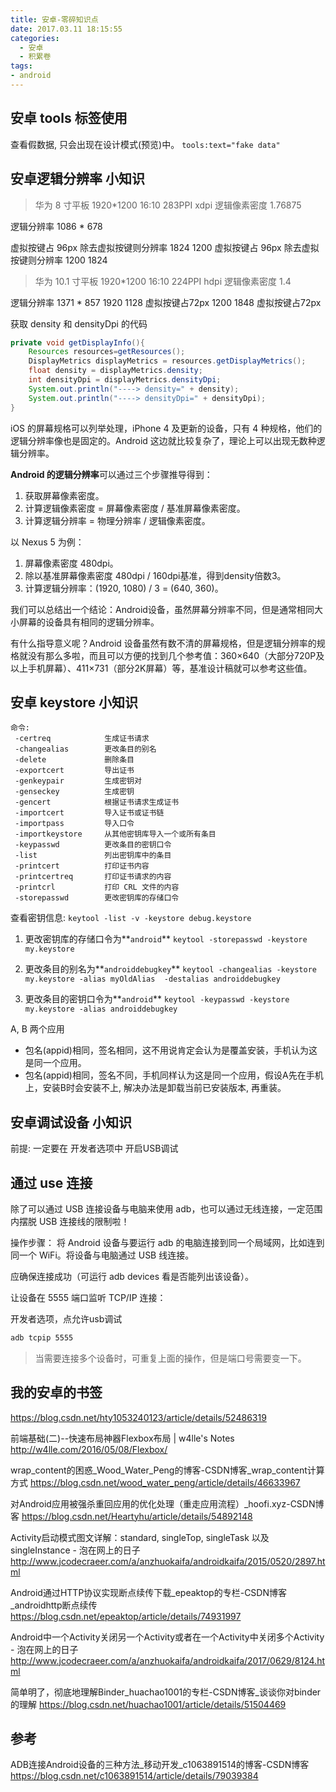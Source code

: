 ```yaml
---
title: 安卓-零碎知识点
date: 2017.03.11 18:15:55
categories:
  - 安卓
  - 积累卷
tags:
- android
---
```


## 安卓 tools 标签使用

查看假数据, 只会出现在设计模式(预览)中。 `tools:text="fake data"`

## 安卓逻辑分辨率 小知识

> 华为 8 寸平板 1920*1200  16:10   283PPI xdpi 逻辑像素密度 1.76875

逻辑分辨率 1086 * 678

虚拟按键占 96px 除去虚拟按键则分辨率 1824 1200
虚拟按键占 96px 除去虚拟按键则分辨率 1200 1824

> 华为 10.1 寸平板 1920*1200  16:10  224PPI hdpi  逻辑像素密度 1.4

逻辑分辨率 1371 * 857
1920 1128    虚拟按键占72px
1200 1848    虚拟按键占72px

获取 density 和 densityDpi 的代码

```java
private void getDisplayInfo(){
    Resources resources=getResources();
    DisplayMetrics displayMetrics = resources.getDisplayMetrics();
    float density = displayMetrics.density;
    int densityDpi = displayMetrics.densityDpi;
    System.out.println("----> density=" + density);
    System.out.println("----> densityDpi=" + densityDpi);
}
```

iOS 的屏幕规格可以列举处理，iPhone 4 及更新的设备，只有 4 种规格，他们的逻辑分辨率像也是固定的。Android 这边就比较复杂了，理论上可以出现无数种逻辑分辨率。

**Android 的逻辑分辨率**可以通过三个步骤推导得到：

1. 获取屏幕像素密度。
2. 计算逻辑像素密度 = 屏幕像素密度 / 基准屏幕像素密度。
3. 计算逻辑分辨率 = 物理分辨率 / 逻辑像素密度。

以 Nexus 5 为例：

1. 屏幕像素密度 480dpi。
2. 除以基准屏幕像素密度 480dpi / 160dpi基准，得到density倍数3。
3. 计算逻辑分辨率：(1920, 1080) / 3 = (640, 360)。

我们可以总结出一个结论：Android设备，虽然屏幕分辨率不同，但是通常相同大小屏幕的设备具有相同的逻辑分辨率。

有什么指导意义呢？Android 设备虽然有数不清的屏幕规格，但是逻辑分辨率的规格就没有那么多啦，而且可以方便的找到几个参考值：360×640（大部分720P及以上手机屏幕）、411×731（部分2K屏幕）等，基准设计稿就可以参考这些值。

## 安卓 keystore 小知识

```text
命令:
 -certreq            生成证书请求
 -changealias        更改条目的别名
 -delete             删除条目
 -exportcert         导出证书
 -genkeypair         生成密钥对
 -genseckey          生成密钥
 -gencert            根据证书请求生成证书
 -importcert         导入证书或证书链
 -importpass         导入口令
 -importkeystore     从其他密钥库导入一个或所有条目
 -keypasswd          更改条目的密钥口令
 -list               列出密钥库中的条目
 -printcert          打印证书内容
 -printcertreq       打印证书请求的内容
 -printcrl           打印 CRL 文件的内容
 -storepasswd        更改密钥库的存储口令
```

查看密钥信息:
`keytool -list -v -keystore debug.keystore`

1. 更改密钥库的存储口令为**`android`**
`keytool -storepasswd -keystore my.keystore`

2. 更改条目的别名为**`androiddebugkey`**
`keytool -changealias -keystore my.keystore -alias myOldAlias  -destalias androiddebugkey`

3. 更改条目的密钥口令为**`android`**
`keytool -keypasswd -keystore my.keystore -alias androiddebugkey`

A, B 两个应用

* 包名(appid)相同，签名相同，这不用说肯定会认为是覆盖安装，手机认为这是同一个应用。
* 包名(appid)相同，签名不同，手机同样认为这是同一个应用，假设A先在手机上，安装B时会安装不上, 解决办法是卸载当前已安装版本, 再重装。

## 安卓调试设备 小知识

前提: 一定要在 开发者选项中 开启USB调试

## 通过 use 连接

除了可以通过 USB 连接设备与电脑来使用 adb，也可以通过无线连接，一定范围内摆脱 USB 连接线的限制啦！

操作步骤：
将 Android 设备与要运行 adb 的电脑连接到同一个局域网，比如连到同一个 WiFi。将设备与电脑通过 USB 线连接。

应确保连接成功（可运行 adb devices 看是否能列出该设备）。

让设备在 5555 端口监听 TCP/IP 连接：

开发者选项，点允许usb调试

```sh
adb tcpip 5555
```

> 当需要连接多个设备时，可重复上面的操作，但是端口号需要变一下。

## 我的安卓的书签

<https://blog.csdn.net/hty1053240123/article/details/52486319>

前端基础(二)--快速布局神器Flexbox布局 | w4lle's Notes
<http://w4lle.com/2016/05/08/Flexbox/>

wrap_content的困惑_Wood_Water_Peng的博客-CSDN博客_wrap_content计算方式
<https://blog.csdn.net/wood_water_peng/article/details/46633967>

对Android应用被强杀重回应用的优化处理（重走应用流程）_hoofi.xyz-CSDN博客
<https://blog.csdn.net/Heartyhu/article/details/54892148>

Activity启动模式图文详解：standard, singleTop, singleTask 以及 singleInstance - 泡在网上的日子
<http://www.jcodecraeer.com/a/anzhuokaifa/androidkaifa/2015/0520/2897.html>

Android通过HTTP协议实现断点续传下载_epeaktop的专栏-CSDN博客_androidhttp断点续传
<https://blog.csdn.net/epeaktop/article/details/74931997>

Android中一个Activity关闭另一个Activity或者在一个Activity中关闭多个Activity - 泡在网上的日子
<http://www.jcodecraeer.com/a/anzhuokaifa/androidkaifa/2017/0629/8124.html>

简单明了，彻底地理解Binder_huachao1001的专栏-CSDN博客_谈谈你对binder的理解
<https://blog.csdn.net/huachao1001/article/details/51504469>

## 参考

ADB连接Android设备的三种方法_移动开发_c1063891514的博客-CSDN博客
<https://blog.csdn.net/c1063891514/article/details/79039384>
